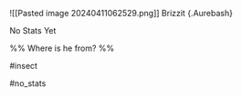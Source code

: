 ![[Pasted image 20240411062529.png]]
Brizzit {.Aurebash} 

No Stats Yet

%% Where is he from? %%

#insect  

#no_stats